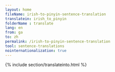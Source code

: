 ```yaml
---
layout: home
fileName: irish-to-pinyin-sentence-translation
translatein: irish_to_pinyin
folderName : translate
lang: en
from: ga
to: zh
permalink: /irish-to-pinyin-sentence-translation
tool: sentence-translations
nointernationalization: true
---
```

{% include section/translateinto.html %}

